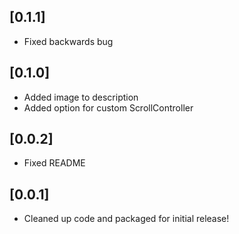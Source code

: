 ## [0.1.1]

* Fixed backwards bug

## [0.1.0]

* Added image to description
* Added option for custom ScrollController

## [0.0.2]

* Fixed README

## [0.0.1]

* Cleaned up code and packaged for initial release!
